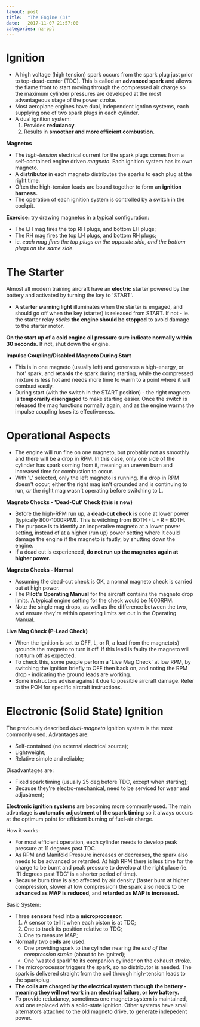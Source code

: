 ```yaml
---
layout: post
title:  "The Engine (3)"
date:   2017-11-07 21:57:00
categories: nz-ppl
---
```


# Ignition

 * A high voltage (high tension) spark occurs from the spark plug just
   prior to top-dead-center (TDC). This is called an **advanced spark**
   and allows the flame front to start moving through the compressed air
   charge so the maximum cylinder pressures are developed at the most
   advantageous stage of the power stroke.
 * Most aeroplane engines have dual, independent igntion systems, each
   supplying one of two spark plugs in each cylinder.
 * A dual ignition system:
    1. Provides **redudancy**.
    2. Results in **smoother and more efficient combustion**.

**Magnetos**

 * The *high-tension* electrical current for the spark plugs comes from
   a self-contained engine driven *magneto*. Each ignition system has its
   own magneto.
 * A **distributor** in each magneto distributes the sparks to each plug
   at the right time.
 * Often the high-tension leads are bound together to form an **ignition
   harness.**
 * The operation of each ignition system is controlled by a switch in the
   cockpit.

**Exercise:** try drawing magnetos in a typical configuration:
 * The LH mag fires the top RH plugs, and bottom LH plugs;
 * The RH mag fires the top LH plugs, and bottom RH plugs;
 * ie. *each mag fires the top plugs on the opposite side, and the bottom
   plugs on the same side*.

# The Starter

Almost all modern training aircraft have an **electric** starter powered
by the battery and activated by turning the key to 'START'.

 * A **starter warning light** illuminates when the starter is engaged,
   and should go off when the key (starter) is released from START. If
   not - ie. the starter relay *sticks* **the engine should be stopped**
   to avoid damage to the starter motor.

**On the start up of a cold engine oil pressure sure indicate normally
within 30 seconds.** If not, shut down the engine.

**Impulse Coupling/Disabled Magneto During Start**

 * This is in one magneto (usually left) and generates a high-energy, or
   'hot' spark, and **retards** the spark during starting, while the
   compressed mixture is less hot and needs more time to warm to a
   point where it will combust easily.
 * During start (with the switch in the START position) - the right
   magneto is **temporarily disengaged** to make starting easier. Once the
   switch is released the mag functions normally again, and as the engine
   warms the impulse coupling loses its effectiveness.

# Operational Aspects

 * The engine will run fine on one magneto, but probably not as smoothly
   and there will be a drop in RPM. In this case, only one side of the
   cylinder has spark coming from it, meaning an uneven burn and increased
   time for combustion to occur.
 * With 'L' selected, only the left magneto is running. If a drop in RPM
   doesn't occur, either the right mag isn't grounded and is continuing to
   run, *or* the right mag wasn't operating before switching to L.

**Magneto Checks - 'Dead-Cut' Check (this is new)**

 * Before the high-RPM run up, a **dead-cut check** is done at lower power
   (typically 800-1000RPM). This is witching from BOTH - L - R - BOTH.
 * The purpose is to identify an inoperative magneto at a lower power setting,
   instead of at a higher (run up) power setting where it could damage the
   engine if the magneto is fautly, by shutting down the engine.
 * If a dead cut is experienced, **do not run up the magnetos again at
   higher power.**

**Magneto Checks - Normal**

 * Assuming the dead-cut check is OK, a normal magneto check is carried out
   at high power.
 * The **Pilot's Operating Manual** for the aircraft contains the magneto
   drop limits. A typical engine setting for the check would be 1600RPM.
 * Note the single mag drops, as well as the difference between the two, and
   ensure they're within operating limits set out in the Operating Manual.

**Live Mag Check (P-Lead Check)**

 * When the ignition is set to OFF, L, or R, a lead from the magneto(s)
   grounds the magneto to turn it off. If this lead is faulty the magneto
   will not turn off as expected.
 * To check this, some people perform a 'Live Mag Check' at low RPM, by
   switching the ignition briefly to OFF then back on, and noting the RPM
   drop - indicating the ground leads are working.
 * Some instructors advise against it due to possible aircraft damage. Refer
   to the POH for specific aircraft instructions.

# Electronic (Solid State) Ignition

The previously described *dual-magneto* ignition system is the most commonly
used. Advantages are:

 * Self-contained (no external electrical source);
 * Lightweight;
 * Relative simple and reliable;

Disadvantages are:

 * Fixed spark timing (usually 25 deg before TDC, except when starting);
 * Because they're electro-mechanical, need to be serviced for wear and
   adjustment;

**Electronic ignition systems** are becoming more commonly used. The main
advantage is **automatic adjustment of the spark timing** so it always
occurs at the optimum point for efficient burning of fuel-air charge.

How it works:

 * For most efficient operation, each cylinder needs to develop peak
   pressure at 11 degrees past TDC.
 * As RPM and Manifold Pressure increases or decreases, the spark also
   needs to be advanced or retarded. At high RPM there is less time for
   the charge to be burnt and peak pressure to develop at the right place
   (ie. '11 degrees past TDC' is a shorter period of time).
 * Because burn time is also affected by air density (faster burn at
   higher compression, slower at low compression) the spark also needs to
   be **advanced as MAP is reduced**, and **retarded as MAP is increased.**

Basic System:

 * Three **sensors** feed into a **microprocessor**:
    1. A sensor to tell it when each piston is at TDC;
    2. One to track its position relative to TDC;
    3. One to measure MAP;
 * Normally two **coils** are used:
    * One providing spark to the cylinder nearing the *end of the compression
      stroke* (about to be ignited);
    * One 'wasted spark' to its companion cylinder on the exhaust stroke.
 * The microprocessor triggers the spark, so no distributor is needed. The
   spark is delivered straight from the coil through high-tension leads to
   the sparkplug.
 * **The coils are charged by the electrical system through the battery -
   meaning they will not work in an electrical failure, or low battery.**
 * To provide redudancy, sometimes one magneto system is maintained, and one
   replaced with a solid-state ignition. Other systems have small alternators
   attached to the old magneto drive, to generate indepedent power.
